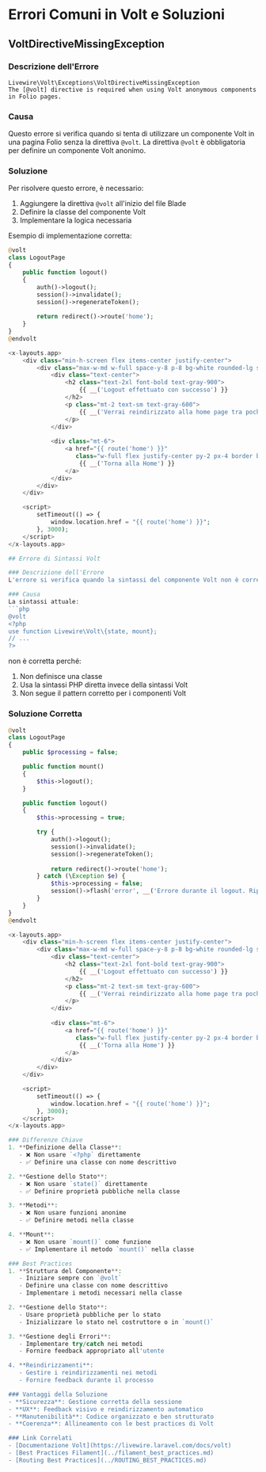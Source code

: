 # Errori Comuni in Volt e Soluzioni

## VoltDirectiveMissingException

### Descrizione dell'Errore
```
Livewire\Volt\Exceptions\VoltDirectiveMissingException
The [@volt] directive is required when using Volt anonymous components in Folio pages.
```

### Causa
Questo errore si verifica quando si tenta di utilizzare un componente Volt in una pagina Folio senza la direttiva `@volt`. La direttiva `@volt` è obbligatoria per definire un componente Volt anonimo.

### Soluzione
Per risolvere questo errore, è necessario:

1. Aggiungere la direttiva `@volt` all'inizio del file Blade
2. Definire la classe del componente Volt
3. Implementare la logica necessaria

Esempio di implementazione corretta:

```php
@volt
class LogoutPage
{
    public function logout()
    {
        auth()->logout();
        session()->invalidate();
        session()->regenerateToken();
        
        return redirect()->route('home');
    }
}
@endvolt

<x-layouts.app>
    <div class="min-h-screen flex items-center justify-center">
        <div class="max-w-md w-full space-y-8 p-8 bg-white rounded-lg shadow">
            <div class="text-center">
                <h2 class="text-2xl font-bold text-gray-900">
                    {{ __('Logout effettuato con successo') }}
                </h2>
                <p class="mt-2 text-sm text-gray-600">
                    {{ __('Verrai reindirizzato alla home page tra pochi secondi...') }}
                </p>
            </div>
            
            <div class="mt-6">
                <a href="{{ route('home') }}" 
                   class="w-full flex justify-center py-2 px-4 border border-transparent rounded-md shadow-sm text-sm font-medium text-white bg-indigo-600 hover:bg-indigo-700 focus:outline-none focus:ring-2 focus:ring-offset-2 focus:ring-indigo-500">
                    {{ __('Torna alla Home') }}
                </a>
            </div>
        </div>
    </div>

    <script>
        setTimeout(() => {
            window.location.href = "{{ route('home') }}";
        }, 3000);
    </script>
</x-layouts.app>

## Errore di Sintassi Volt

### Descrizione dell'Errore
L'errore si verifica quando la sintassi del componente Volt non è corretta. In particolare, quando si usa la sintassi PHP all'interno della direttiva `@volt` senza la corretta struttura.

### Causa
La sintassi attuale:
```php
@volt
<?php
use function Livewire\Volt\{state, mount};
// ...
?>
```
non è corretta perché:
1. Non definisce una classe
2. Usa la sintassi PHP diretta invece della sintassi Volt
3. Non segue il pattern corretto per i componenti Volt

### Soluzione Corretta
```php
@volt
class LogoutPage
{
    public $processing = false;

    public function mount()
    {
        $this->logout();
    }

    public function logout()
    {
        $this->processing = true;

        try {
            auth()->logout();
            session()->invalidate();
            session()->regenerateToken();
            
            return redirect()->route('home');
        } catch (\Exception $e) {
            $this->processing = false;
            session()->flash('error', __('Errore durante il logout. Riprova.'));
        }
    }
}
@endvolt

<x-layouts.app>
    <div class="min-h-screen flex items-center justify-center">
        <div class="max-w-md w-full space-y-8 p-8 bg-white rounded-lg shadow">
            <div class="text-center">
                <h2 class="text-2xl font-bold text-gray-900">
                    {{ __('Logout effettuato con successo') }}
                </h2>
                <p class="mt-2 text-sm text-gray-600">
                    {{ __('Verrai reindirizzato alla home page tra pochi secondi...') }}
                </p>
            </div>
            
            <div class="mt-6">
                <a href="{{ route('home') }}" 
                   class="w-full flex justify-center py-2 px-4 border border-transparent rounded-md shadow-sm text-sm font-medium text-white bg-indigo-600 hover:bg-indigo-700 focus:outline-none focus:ring-2 focus:ring-offset-2 focus:ring-indigo-500">
                    {{ __('Torna alla Home') }}
                </a>
            </div>
        </div>
    </div>

    <script>
        setTimeout(() => {
            window.location.href = "{{ route('home') }}";
        }, 3000);
    </script>
</x-layouts.app>

### Differenze Chiave
1. **Definizione della Classe**: 
   - ❌ Non usare `<?php` direttamente
   - ✅ Definire una classe con nome descrittivo

2. **Gestione dello Stato**:
   - ❌ Non usare `state()` direttamente
   - ✅ Definire proprietà pubbliche nella classe

3. **Metodi**:
   - ❌ Non usare funzioni anonime
   - ✅ Definire metodi nella classe

4. **Mount**:
   - ❌ Non usare `mount()` come funzione
   - ✅ Implementare il metodo `mount()` nella classe

### Best Practices
1. **Struttura del Componente**:
   - Iniziare sempre con `@volt`
   - Definire una classe con nome descrittivo
   - Implementare i metodi necessari nella classe

2. **Gestione dello Stato**:
   - Usare proprietà pubbliche per lo stato
   - Inizializzare lo stato nel costruttore o in `mount()`

3. **Gestione degli Errori**:
   - Implementare try/catch nei metodi
   - Fornire feedback appropriato all'utente

4. **Reindirizzamenti**:
   - Gestire i reindirizzamenti nei metodi
   - Fornire feedback durante il processo

### Vantaggi della Soluzione
- **Sicurezza**: Gestione corretta della sessione
- **UX**: Feedback visivo e reindirizzamento automatico
- **Manutenibilità**: Codice organizzato e ben strutturato
- **Coerenza**: Allineamento con le best practices di Volt

### Link Correlati
- [Documentazione Volt](https://livewire.laravel.com/docs/volt)
- [Best Practices Filament](../filament_best_practices.md)
- [Routing Best Practices](../ROUTING_BEST_PRACTICES.md) 
